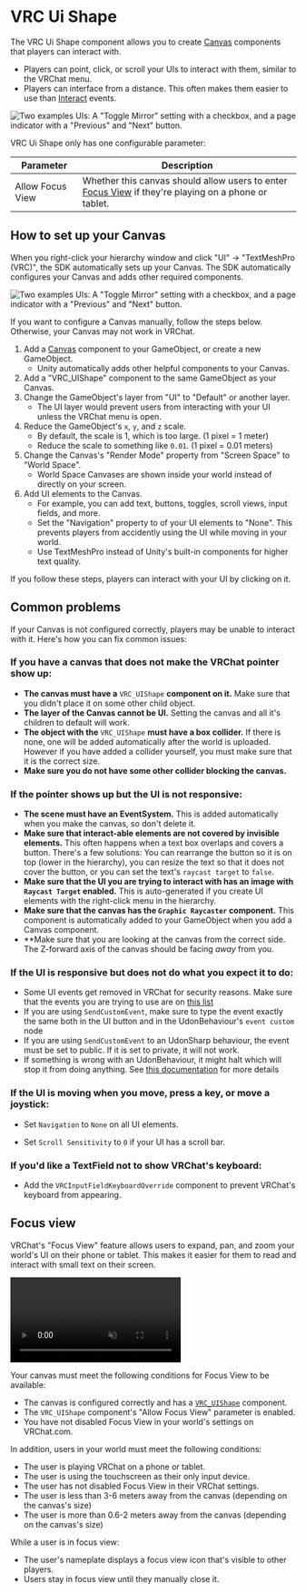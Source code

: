 # VRC Ui Shape

The VRC Ui Shape component allows you to create [Canvas](https://docs.unity3d.com/Manual/UICanvas.html) components that players can interact with.

- Players can point, click, or scroll your UIs to interact with them, similar to the VRChat menu.
- Players can interface from a distance. This often makes them easier to use than [Interact](/worlds/examples/udon/#interact) events.

![Two examples UIs: A "Toggle Mirror" setting with a checkbox, and a page indicator with a "Previous" and "Next" button.](/img/worlds/components/VRC_UiShape.png)

VRC Ui Shape only has one configurable parameter:

| Parameter        | Description                                                                                         |
| ---------------- | --------------------------------------------------------------------------------------------------- |
| Allow Focus View | Whether this canvas should allow users to enter [Focus View](#focus-view) if they're playing on a phone or tablet. |

## How to set up your Canvas

When you right-click your hierarchy window and click "UI" -> "TextMeshPro (VRC)", the SDK automatically sets up your Canvas. The SDK automatically configures your Canvas and adds other required components.

![Two examples UIs: A "Toggle Mirror" setting with a checkbox, and a page indicator with a "Previous" and "Next" button.](/img/worlds/components/vrc-ui-components.png)

If you want to configure a Canvas manually, follow the steps below. Otherwise, your Canvas may not work in VRChat.

1. Add a [Canvas](https://docs.unity3d.com/Packages/com.unity.ugui@1.0/manual/class-Canvas.html) component to your GameObject, or create a new GameObject.
    - Unity automatically adds other helpful components to your Canvas.
2. Add a "VRC_UIShape" component to the same GameObject as your Canvas.
3. Change the GameObject's layer from "UI" to "Default" or another layer.
	- The UI layer would prevent users from interacting with your UI unless the VRChat menu is open.
4. Reduce the GameObject's `x`, `y`, and `z` scale.
	- By default, the scale is 1, which is too large. (1 pixel = 1 meter)
	- Reduce the scale to something like `0.01`. (1 pixel = 0.01 meters) 
5. Change the Canvas's "Render Mode" property from "Screen Space" to "World Space".
	- World Space Canvases are shown inside your world instead of directly on your screen. 
6. Add UI elements to the Canvas.
	- For example, you can add text, buttons, toggles, scroll views, input fields, and more.
	- Set the "Navigation" property to of your UI elements to "None". This prevents players from accidently using the UI while moving in your world.
	- Use TextMeshPro instead of Unity's built-in components for higher text quality.

If you follow these steps, players can interact with your UI by clicking on it.

## Common problems

If your Canvas is not configured correctly, players may be unable to interact with it. Here's how you can fix common issues:

### If you have a canvas that does not make the VRChat pointer show up:

* **The canvas must have a** `VRC_UIShape` **component on it.** Make sure that you didn't place it on some other child object.
* **The layer of the Canvas cannot be UI.** Setting the canvas and all it's children to default will work.
* **The object with the** `VRC_UIShape` **must have a box collider.** If there is none, one will be added automatically after the world is uploaded. However if you have added a collider yourself, you must make sure that it is the correct size.
* **Make sure you do not have some other collider blocking the canvas.** 

### If the pointer shows up but the UI is not responsive:
* **The scene must have an EventSystem.** This is added automatically when you make the canvas, so don't delete it.
* **Make sure that interact-able elements are not covered by invisible elements.** This often happens when a text box overlaps and covers a button. There's a few solutions: You can rearrange the button so it is on top (lower in the hierarchy), you can resize the text so that it does not cover the button, or you can set the text's `raycast target` to `false`.
* **Make sure that the UI you are trying to interact with has an image with `Raycast Target` enabled.** This is auto-generated if you create UI elements with the right-click menu in the hierarchy.
* **Make sure that the canvas has the `Graphic Raycaster` component.** This component is automatically added to your GameObject when you add a Canvas component.
* **Make sure that you are looking at the canvas from the correct side. The Z-forward axis of the canvas should be facing _away_ from you.

### If the UI is responsive but does not do what you expect it to do:

* Some UI events get removed in VRChat for security reasons. Make sure that the events you are trying to use are on [this list](/worlds/udon/ui-events)
* If you are using `SendCustomEvent`, make sure to type the event exactly the same both in the UI button and in the UdonBehaviour's `event custom` node
* If you are using `SendCustomEvent` to an UdonSharp behaviour, the event must be set to public. If it is set to private, it will not work.
* If something is wrong with an UdonBehaviour, it might halt which will stop it from doing anything. See [this documentation](/worlds/udon/debugging-udon-projects#finding-udon-errors) for more details

### If the UI is moving when you move, press a key, or move a joystick:

* Set `Navigation` to `None` on all UI elements.
- Set `Scroll Sensitivity` to `0` if your UI has a scroll bar.
### If you'd like a TextField not to show VRChat's keyboard:

* Add the `VRCInputFieldKeyboardOverride` component to prevent VRChat's keyboard from appearing.

## Focus view

VRChat's "Focus View" feature allows users to expand, pan, and zoom your world's UI on their phone or tablet. This makes it easier for them to read and interact with small text on their screen.

<div class="video-container">
    <video src="https://assets.vrchat.com/videos/docs/focusViewDemo.mp4" title="Focus View demo" muted controls></video>
</div>

Your canvas must meet the following conditions for Focus View to be available: 

- The canvas is configured correctly and has a [`VRC_UIShape`](https://creators.vrchat.com/worlds/components/vrc_uishape) component. 
- The `VRC_UIShape` component's "Allow Focus View" parameter is enabled.
- You have not disabled Focus View in your world's settings on VRChat.com.

In addition, users in your world must meet the following conditions:

- The user is playing VRChat on a phone or tablet.
- The user is using the touchscreen as their only input device.
- The user has not disabled Focus View in their VRChat settings.
- The user is less than 3-6 meters away from the canvas (depending on the canvas's size)
- The user is more than 0.6-2 meters away from the canvas (depending on the canvas's size)

While a user is in focus view:
- The user's nameplate displays a focus view icon that's visible to other players.
- Users stay in focus view until they manually close it.
